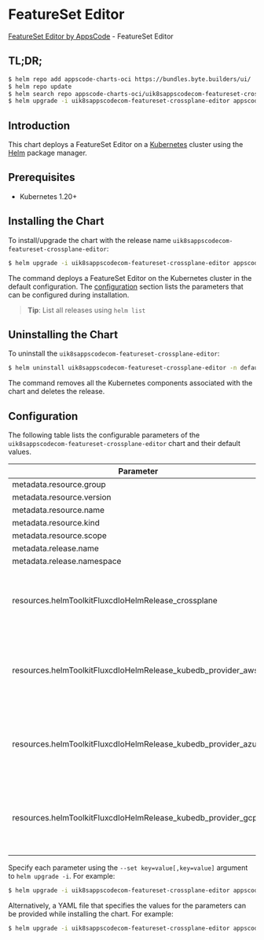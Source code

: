 # FeatureSet Editor

[FeatureSet Editor by AppsCode](https://byte.builders) - FeatureSet Editor

## TL;DR;

```bash
$ helm repo add appscode-charts-oci https://bundles.byte.builders/ui/
$ helm repo update
$ helm search repo appscode-charts-oci/uik8sappscodecom-featureset-crossplane-editor --version=v0.5.0
$ helm upgrade -i uik8sappscodecom-featureset-crossplane-editor appscode-charts-oci/uik8sappscodecom-featureset-crossplane-editor -n default --create-namespace --version=v0.5.0
```

## Introduction

This chart deploys a FeatureSet Editor on a [Kubernetes](http://kubernetes.io) cluster using the [Helm](https://helm.sh) package manager.

## Prerequisites

- Kubernetes 1.20+

## Installing the Chart

To install/upgrade the chart with the release name `uik8sappscodecom-featureset-crossplane-editor`:

```bash
$ helm upgrade -i uik8sappscodecom-featureset-crossplane-editor appscode-charts-oci/uik8sappscodecom-featureset-crossplane-editor -n default --create-namespace --version=v0.5.0
```

The command deploys a FeatureSet Editor on the Kubernetes cluster in the default configuration. The [configuration](#configuration) section lists the parameters that can be configured during installation.

> **Tip**: List all releases using `helm list`

## Uninstalling the Chart

To uninstall the `uik8sappscodecom-featureset-crossplane-editor`:

```bash
$ helm uninstall uik8sappscodecom-featureset-crossplane-editor -n default
```

The command removes all the Kubernetes components associated with the chart and deletes the release.

## Configuration

The following table lists the configurable parameters of the `uik8sappscodecom-featureset-crossplane-editor` chart and their default values.

|                           Parameter                            | Description |                                                                                                                                                                                                                                                                                                                                                Default                                                                                                                                                                                                                                                                                                                                                |
|----------------------------------------------------------------|-------------|-------------------------------------------------------------------------------------------------------------------------------------------------------------------------------------------------------------------------------------------------------------------------------------------------------------------------------------------------------------------------------------------------------------------------------------------------------------------------------------------------------------------------------------------------------------------------------------------------------------------------------------------------------------------------------------------------------|
| metadata.resource.group                                        |             | <code>ui.k8s.appscode.com</code>                                                                                                                                                                                                                                                                                                                                                                                                                                                                                                                                                                                                                                                                      |
| metadata.resource.version                                      |             | <code>v1alpha1</code>                                                                                                                                                                                                                                                                                                                                                                                                                                                                                                                                                                                                                                                                                 |
| metadata.resource.name                                         |             | <code>featuresets</code>                                                                                                                                                                                                                                                                                                                                                                                                                                                                                                                                                                                                                                                                              |
| metadata.resource.kind                                         |             | <code>FeatureSet</code>                                                                                                                                                                                                                                                                                                                                                                                                                                                                                                                                                                                                                                                                               |
| metadata.resource.scope                                        |             | <code>Cluster</code>                                                                                                                                                                                                                                                                                                                                                                                                                                                                                                                                                                                                                                                                                  |
| metadata.release.name                                          |             | <code>RELEASE-NAME</code>                                                                                                                                                                                                                                                                                                                                                                                                                                                                                                                                                                                                                                                                             |
| metadata.release.namespace                                     |             | <code>default</code>                                                                                                                                                                                                                                                                                                                                                                                                                                                                                                                                                                                                                                                                                  |
| resources.helmToolkitFluxcdIoHelmRelease_crossplane            |             | <code>{"apiVersion":"helm.toolkit.fluxcd.io/v2","kind":"HelmRelease","metadata":{"labels":{"app.kubernetes.io/component":"crossplane"},"name":"crossplane","namespace":"kubeops"},"spec":{"chart":{"spec":{"chart":"crossplane","sourceRef":{"kind":"HelmRepository","name":"appscode-charts-oci","namespace":"kubeops"},"version":"1.14.0"}},"install":{"crds":"CreateReplace","createNamespace":true,"remediation":{"retries":-1}},"interval":"5m","releaseName":"crossplane","storageNamespace":"crossplane-system","targetNamespace":"crossplane-system","timeout":"30m","upgrade":{"crds":"CreateReplace","remediation":{"retries":-1}}}}</code>                                                 |
| resources.helmToolkitFluxcdIoHelmRelease_kubedb_provider_aws   |             | <code>{"apiVersion":"helm.toolkit.fluxcd.io/v2","kind":"HelmRelease","metadata":{"labels":{"app.kubernetes.io/component":"kubedb-provider-aws"},"name":"kubedb-provider-aws","namespace":"kubeops"},"spec":{"chart":{"spec":{"chart":"kubedb-provider-aws","sourceRef":{"kind":"HelmRepository","name":"appscode-charts-oci","namespace":"kubeops"},"version":"v2024.1.31"}},"install":{"crds":"CreateReplace","createNamespace":true,"remediation":{"retries":-1}},"interval":"5m","releaseName":"kubedb-provider-aws","storageNamespace":"crossplane-system","targetNamespace":"crossplane-system","timeout":"30m","upgrade":{"crds":"CreateReplace","remediation":{"retries":-1}}}}</code>         |
| resources.helmToolkitFluxcdIoHelmRelease_kubedb_provider_azure |             | <code>{"apiVersion":"helm.toolkit.fluxcd.io/v2","kind":"HelmRelease","metadata":{"labels":{"app.kubernetes.io/component":"kubedb-provider-azure"},"name":"kubedb-provider-azure","namespace":"kubeops"},"spec":{"chart":{"spec":{"chart":"kubedb-provider-azure","sourceRef":{"kind":"HelmRepository","name":"appscode-charts-oci","namespace":"kubeops"},"version":"v2024.1.31"}},"install":{"crds":"CreateReplace","createNamespace":true,"remediation":{"retries":-1}},"interval":"5m","releaseName":"kubedb-provider-azure","storageNamespace":"crossplane-system","targetNamespace":"crossplane-system","timeout":"30m","upgrade":{"crds":"CreateReplace","remediation":{"retries":-1}}}}</code> |
| resources.helmToolkitFluxcdIoHelmRelease_kubedb_provider_gcp   |             | <code>{"apiVersion":"helm.toolkit.fluxcd.io/v2","kind":"HelmRelease","metadata":{"labels":{"app.kubernetes.io/component":"kubedb-provider-gcp"},"name":"kubedb-provider-gcp","namespace":"kubeops"},"spec":{"chart":{"spec":{"chart":"kubedb-provider-gcp","sourceRef":{"kind":"HelmRepository","name":"appscode-charts-oci","namespace":"kubeops"},"version":"v2024.1.31"}},"install":{"crds":"CreateReplace","createNamespace":true,"remediation":{"retries":-1}},"interval":"5m","releaseName":"kubedb-provider-gcp","storageNamespace":"crossplane-system","targetNamespace":"crossplane-system","timeout":"30m","upgrade":{"crds":"CreateReplace","remediation":{"retries":-1}}}}</code>         |


Specify each parameter using the `--set key=value[,key=value]` argument to `helm upgrade -i`. For example:

```bash
$ helm upgrade -i uik8sappscodecom-featureset-crossplane-editor appscode-charts-oci/uik8sappscodecom-featureset-crossplane-editor -n default --create-namespace --version=v0.5.0 --set metadata.resource.group=ui.k8s.appscode.com
```

Alternatively, a YAML file that specifies the values for the parameters can be provided while
installing the chart. For example:

```bash
$ helm upgrade -i uik8sappscodecom-featureset-crossplane-editor appscode-charts-oci/uik8sappscodecom-featureset-crossplane-editor -n default --create-namespace --version=v0.5.0 --values values.yaml
```
